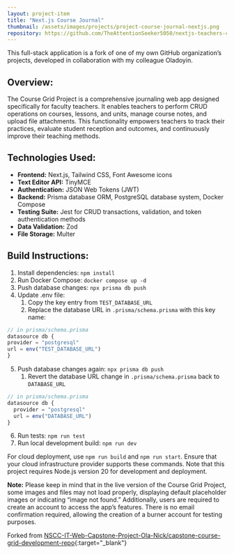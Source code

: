 ```yaml
---
layout: project-item
title: "Next.js Course Journal"
thumbnail: /assets/images/projects/project-course-journal-nextjs.png
repository: https://github.com/TheAttentionSeeker5050/nextjs-teachers-course-journal
---
```

<p id="heading-p">This full-stack application is a fork of one of my own GitHub organization’s projects, developed in collaboration with my colleague Oladoyin.</p>

## Overview:
The Course Grid Project is a comprehensive journaling web app designed specifically for faculty teachers. It enables teachers to perform CRUD operations on courses, lessons, and units, manage course notes, and upload file attachments. This functionality empowers teachers to track their practices, evaluate student reception and outcomes, and continuously improve their teaching methods.

## Technologies Used:
- **Frontend:** Next.js, Tailwind CSS, Font Awesome icons
- **Text Editor API:** TinyMCE
- **Authentication:** JSON Web Tokens (JWT)
- **Backend:** Prisma database ORM, PostgreSQL database system, Docker Compose
- **Testing Suite:** Jest for CRUD transactions, validation, and token authentication methods
- **Data Validation:** Zod
- **File Storage:** Multer

## Build Instructions:
1. Install dependencies: `npm install`
2. Run Docker Compose: `docker compose up -d`
3. Push database changes: `npx prisma db push`
4. Update .env file:
    1. Copy the key entry from `TEST_DATABASE_URL`
    2. Replace the database URL in `.prisma/schema.prisma` with this key name:
  ```javascript
// in prisma/schema.prisma
datasource db {
  provider = "postgresql"
  url = env("TEST_DATABASE_URL")
}
```
5. Push database changes again: `npx prisma db push`
    1. Revert the database URL change in `.prisma/schema.prisma` back to `DATABASE_URL`
```javascript
// in prisma/schema.prisma
datasource db {
  provider = "postgresql"
  url = env("DATABASE_URL")
}
```
6. Run tests: `npm run test`
7. Run local development build: `npm run dev`

For cloud deployment, use `npm run build` and `npm run start`. Ensure that your cloud infrastructure provider supports these commands. Note that this project requires Node.js version 20 for development and deployment.

**Note:** Please keep in mind that in the live version of the Course Grid Project, some images and files may not load properly, displaying default placeholder images or indicating “image not found.” Additionally, users are required to create an account to access the app’s features. There is no email confirmation required, allowing the creation of a burner account for testing purposes.

Forked from [NSCC-IT-Web-Capstone-Project-Ola-Nick/capstone-course-grid-development-repo](https://github.com/NSCC-IT-Web-Capstone-Project-Ola-Nick/capstone-course-grid-development-repo){:target="_blank"}
